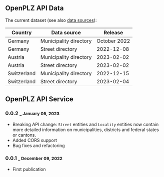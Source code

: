 ## OpenPLZ API Data

The current dataset (see also [data sources](sources.md)):

Country     | Data source            | Release
------------|------------------------|--------
Germany     | Municipality directory | October 2022
Germany     | Street directory       | 2022-12-08
Austria     | Municipality directory | 2023-02-02
Austria     | Street directory       | 2023-02-02
Switzerland | Municipality directory | 2022-12-15
Switzerland | Street directory       | 2023-02-04

## OpenPLZ API Service

### 0.0.2 <small>_ January 05, 2023</small>

- Breaking API change: `Street` entities and `Locality` entities now contain more detailed information on municipalities, districts and federal states or cantons.
- Added CORS support
- Bug fixes and refactoring

### 0.0.1 <small>_ December 09, 2022</small>

- First publication
